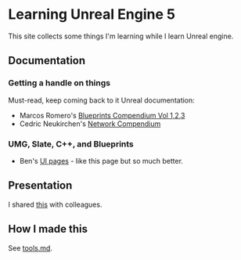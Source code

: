 # Learning Unreal Engine 5

This site collects some things I'm learning while I learn Unreal engine.

## Documentation

### Getting a handle on things

Must-read, keep coming back to it Unreal documentation:

* Marcos Romero's [Blueprints Compendium Vol 1,2,3](https://romeroblueprints.blogspot.com/p/table-of-contents.html)
* Cedric Neukirchen's [Network Compendium](https://cedric-neukirchen.net/)

### UMG, Slate, C++, and Blueprints

* Ben's [UI pages](https://benui.ca/unreal/ui-cpp-basics/) - like this page but so much better.

## Presentation

I shared [this](things_im_learning_learning_unreal.html) with colleagues.

## How I made this

See [tools.md](tools.md).

